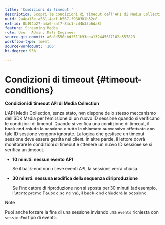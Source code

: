 ```yaml
---
title: 'Condizioni di timeout '
description: Scopri le condizioni di timeout dell’API di Media Collection.
uuid: 2a4ea13e-a561-4adf-b567-f980301b32c8
exl-id: 0b494b27-a4a6-4af7-84c1-c44b33b6da8f
feature: Streaming Media
role: User, Admin, Data Engineer
source-git-commit: a6a9d550cbdf511b93eea132445607102a557823
workflow-type: tm+mt
source-wordcount: '165'
ht-degree: 95%

---
```


# Condizioni di timeout {#timeout-conditions}

**Condizioni di timeout API di Media Collection**

L’API Media Collection, senza stato, non dispone dello stesso meccanismo dell’SDK Media per l’emissione di un nuovo ID sessione quando si verificano le condizioni di timeout. Quando si verifica una condizione di timeout, il back end chiude la sessione e tutte le chiamate successive effettuate con tale ID sessione vengono ignorate. La logica che gestisce un timeout sessione deve essere gestita nel client. In altre parole, il lettore dovrà monitorare le condizioni di timeout e ottenere un nuovo ID sessione se si verifica un timeout.

* **10 minuti: nessun evento API**

  Se il back-end non riceve eventi API, la sessione verrà chiusa.
* **30 minuti: nessuna modifica della sequenza di riproduzione**

  Se l’indicatore di riproduzione non si sposta per 30 minuti (ad esempio, l’utente preme Pause e se ne va), il back-end chiuderà la sessione.

>[!NOTE]
>
>Puoi anche forzare la fine di una sessione inviando una `events` richiesta con `sessionEnd` tipo di evento.

